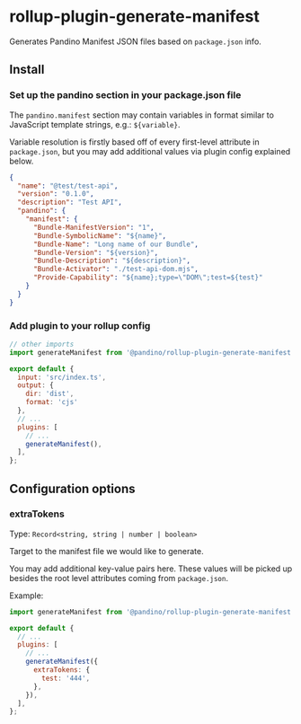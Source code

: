 # rollup-plugin-generate-manifest

Generates Pandino Manifest JSON files based on `package.json` info.

## Install

### Set up the pandino section in your package.json file

The `pandino.manifest` section may contain variables in format similar to JavaScript template strings,
e.g.: `${variable}`.

Variable resolution is firstly based off of every first-level attribute in `package.json`, but you may add additional
values via plugin config explained below.

```json
{
  "name": "@test/test-api",
  "version": "0.1.0",
  "description": "Test API",
  "pandino": {
    "manifest": {
      "Bundle-ManifestVersion": "1",
      "Bundle-SymbolicName": "${name}",
      "Bundle-Name": "Long name of our Bundle",
      "Bundle-Version": "${version}",
      "Bundle-Description": "${description}",
      "Bundle-Activator": "./test-api-dom.mjs",
      "Provide-Capability": "${name};type=\"DOM\";test=${test}"
    }
  }
}

```

### Add plugin to your rollup config

```javascript
// other imports
import generateManifest from '@pandino/rollup-plugin-generate-manifest';

export default {
  input: 'src/index.ts',
  output: {
    dir: 'dist',
    format: 'cjs'
  },
  // ...
  plugins: [
    // ...
    generateManifest(),
  ],
};
```

## Configuration options

### extraTokens

Type: `Record<string, string | number | boolean>`

Target to the manifest file we would like to generate.

You may add additional key-value pairs here. These values will be picked up besides the root level attributes coming
from `package.json`.

Example:

```javascript
import generateManifest from '@pandino/rollup-plugin-generate-manifest';

export default {
  // ...
  plugins: [
    // ...
    generateManifest({
      extraTokens: {
        test: '444',
      },
    }),
  ],
};
```
